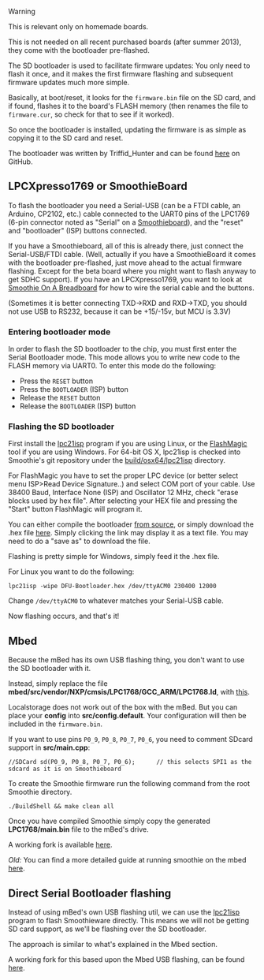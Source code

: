 
> [!WARNING]
> This is relevant only on homemade boards.
>
> This is not needed on all recent purchased boards (after summer 2013), they come with the bootloader pre-flashed.

The SD bootloader is used to facilitate firmware updates: You only need to flash it once, and it makes the first firmware flashing and subsequent firmware updates much more simple.

Basically, at boot/reset, it looks for the `firmware.bin` file on the SD card, and if found, flashes it to the board's FLASH memory (then renames the file to `firmware.cur`, so check for that to see if it worked).

So once the bootloader is installed, updating the firmware is as simple as copying it to the SD card and reset.

The bootloader was written by Triffid_Hunter and can be found [here](https://github.com/triffid/LPC17xx-DFU-Bootloader) on GitHub.

## LPCXpresso1769 or SmoothieBoard

To flash the bootloader you need a Serial-USB (can be a FTDI cable, an Arduino, CP2102, etc.) cable connected to the UART0 pins of the LPC1769 (6-pin connector noted as "Serial" on a [Smoothieboard](smoothieboard)), and the "reset" and "bootloader" (ISP) buttons connected.

If you have a Smoothieboard, all of this is already there, just connect the Serial-USB/FTDI cable. (Well, actually if you have a SmoothieBoard it comes with the bootloader pre-flashed, just move ahead to the actual firmware flashing. Except for the beta board where you might want to flash anyway to get SDHC support).
If you have an LPCXpresso1769, you want to look at [Smoothie On A Breadboard](smoothie-on-a-breadboard) for how to wire the serial cable and the buttons.

(Sometimes it is better connecting TXD->RXD and RXD->TXD, you should not use USB to RS232, because it can be +15/-15v, but MCU is 3.3V)

### Entering bootloader mode

In order to flash the SD bootloader to the chip, you must first enter the Serial Bootloader mode. This mode allows you to write new code to the FLASH memory via UART0.
To enter this mode do the following:

- Press the `RESET` button
- Press the `BOOTLOADER` (ISP) button
- Release the `RESET` button
- Release the `BOOTLOADER` (ISP) button

### Flashing the SD bootloader

First install the [lpc21isp](http://sourceforge.net/projects/lpc21isp/) program if you are using Linux, or the [FlashMagic](http://www.flashmagictool.com/) tool if you are using Windows. For 64-bit OS X, lpc21isp is checked into Smoothie's git repository under the [build/osx64/lpc21isp](https://github.com/arthurwolf/Smoothie/tree/edge/build/osx64/lpc21isp) directory.

For FlashMagic you have to set the proper LPC device (or better select menu ISP>Read Device Signature..) and select COM port of your cable. Use 38400 Baud, Interface None (ISP) and Oscillator 12 MHz, check "erase blocks used by hex file". After selecting your HEX file and pressing the "Start" button FlashMagic will program it.

You can either compile the bootloader [from source](https://github.com/triffid/LPC17xx-DFU-Bootloader), or simply download the .hex file [here](https://github.com/Smoothieware/Smoothieware/tree/edge/bootloader). Simply clicking the link may display it as a text file. You may need to do a "save as" to download the file.

Flashing is pretty simple for Windows, simply feed it the .hex file.

For Linux you want to do the following:

```
lpc21isp -wipe DFU-Bootloader.hex /dev/ttyACM0 230400 12000
```

Change `/dev/ttyACM0` to whatever matches your Serial-USB cable.

Now flashing occurs, and that's it!

## Mbed

Because the mBed has its own USB flashing thing, you don't want to use the SD bootloader with it.

Instead, simply replace the file **mbed/src/vendor/NXP/cmsis/LPC1768/GCC_ARM/LPC1768.ld**, with [this](https://gist.github.com/nullsub/10f4551eb0f3e2422409).

Localstorage does not work out of the box with the mBed. But you can place your **config** into **src/config.default**. Your configuration will then be included in the `firmware.bin`.

If you want to use pins `P0_9`, `P0_8`, `P0_7`, `P0_6`, you need to comment SDcard support in **src/main.cpp**:

```
//SDCard sd(P0_9, P0_8, P0_7, P0_6);      // this selects SPI1 as the sdcard as it is on Smoothieboard
```

To create the Smoothie firmware run the following command from the root Smoothie directory.

```
./BuildShell && make clean all
```

Once you have compiled Smoothie simply copy the generated **LPC1768/main.bin** file to the mBed's drive.

A working fork is available [here](https://github.com/nullsub/Smoothieware).

_Old:_
You can find a more detailed guide at running smoothie on the mbed [here](http://mbed.org/users/scotto/notebook/smoothie-firmware-for-mbed/).

## Direct Serial Bootloader flashing

Instead of using mBed's own USB flashing util, we can use the [lpc21isp](http://sourceforge.net/projects/lpc21isp/) program to flash Smoothieware directly.
This means we will not be getting SD card support, as we'll be flashing over the SD bootloader.

The approach is similar to what's explained in the Mbed section.

A working fork for this based upon the Mbed USB flashing, can be found [here](https://github.com/Skeen/Smoothieware).
